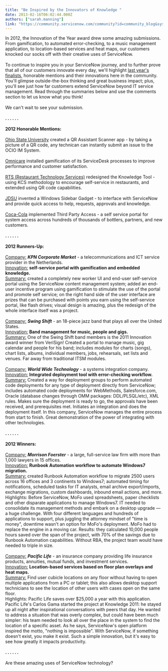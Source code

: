```yaml
---
title: "Be Inspired by the Innovators of Knowledge "
date: 2013-02-16T06:02:44.000Z
authors: ["sarah.manning"]
link: "https://community.servicenow.com/community?id=community_blog&sys_id=7a8c2ae1dbd0dbc01dcaf3231f9619a7"
---
```

<p>In 2012, the Innovation of the Year award drew some amazing submissions. From gamification, to automated error-checking, to a music management application, to location-based services and heat maps, our customers knocked our socks off with their creative uses of ServiceNow. <br/><br/>To continue to inspire you in your ServiceNow journey, and to further prove that all of our customers innovate every day, we'll highlight <a title="k-external-small" class="jive-link-external-small" href="http://info.servicenow.com/LP=545" rel="nofollow" target="_blank">last year's finalists</a>, honorable mentions and their innovations here in the community. You'll glimpse outside-the-box thinking and great business impact; plus, you'll see just how far customers extend ServiceNow beyond IT service management. Read through the summaries below and use the comments section to let us know what you think!<br/><br/>We can't wait to see your submission.<br/><br/><strong>. . . . . .</strong><br/><br/><strong>2012 Honorable Mentions:</strong><br/><br/><span style="text-decoration: underline;">Ohio State University</span> created a QR Assistant Scanner app - by taking a picture of a QR code, any technican can instantly submit an issue to the OCIO IM System.<br/><br/><span style="text-decoration: underline;">Omnicare</span> installed gamification of its ServiceDesk processes to improve performance and customer satisfaction.<br/><br/><span style="text-decoration: underline;">RTS (Restaurant Technology Services)</span> redesigned the Knowledge Tool - using KCS methodology to encourage self-service in restaurants, and extended using QR code capabilities.<br/><br/><span style="text-decoration: underline;">JDSU</span> invented a Windows Sidebar Gadget - to interface with ServiceNow and provide quick access to help, requests, approvals and knowledge.<br/><br/><span style="text-decoration: underline;">Coca-Cola</span> implemented Third Party Access - a self service portal for system access across hundreds of thousands of bottlers, partners, and new customers.<br/><br/><strong>. . . . . .</strong><br/><br/><strong>2012 Runners-Up:</strong><br/><br/><span style="text-decoration: underline;">Company:</span> <i><strong>KPN Corporate Market</strong></i> - a telecommunications and ICT service provider in the Netherlands.<br/><span style="text-decoration: underline;">Innovation:</span> <strong>self-service portal with gamification and embedded knowledge.</strong><br/><span style="text-decoration: underline;">Summary:</span> created a completely new worker UI and end-user self-service portal using the ServiceNow content management system; added an end-user incentive program using gamification to stimulate the use of the portal and promote self service; on the right hand side of the user interface are prizes that can be purchased with points you earn using the self-service portal, like flash drives; visual design is amazing, plus the redesign of the whole interface itself was a project.<br/><br/><span style="text-decoration: underline;">Company:</span> <i><strong>Swing Shift</strong></i> - an 18-piece jazz band that plays all over the United States.<br/><span style="text-decoration: underline;">Innovation:</span> <strong>Band management for music, people and gigs.</strong><br/><span style="text-decoration: underline;">Summary:</span> One of the Swing Shift band members is the 2011 Innovation award winner from VeriSign! Created a portal to manage music, gig calendar and people for his band; includes modules for charts (songs), chart lists, albums, individual members, jobs, rehearsals, set lists and venues. Far away from traditional ITSM modules.<br/><br/><span style="text-decoration: underline;">Company:</span> <i><strong>World Wide Technology</strong></i> - a systems integration company.<br/><span style="text-decoration: underline;">Innovation:</span> <strong>Integrated deployment tool with error-checking workflow.</strong><br/><span style="text-decoration: underline;">Summary:</span> Created a way for deployment groups to perform automated code deployments for any type of deployment directly from ServiceNow; includes automated code deployments for WebMethods, Salesforce.com, Oracle (database changes through OMM packages: DDL/PLSQL/etc), XML rules. Makes sure the deployment is ready to go, the approvals have been received, and prerequisites met. Initiates an integration and does the deployment itself. In this company, ServiceNow manages the entire process from start to finish. Great demonstration of the power of integrating with other technologies.<br/><br/><strong>. . . . . .<br/><br/>2012 Winners:</strong><br/><br/><span style="text-decoration: underline;">Company:</span> <i><strong>Morrison Foerster</strong></i> - a large, full-service law firm with more than 1,000 lawyers in 15 offices.<br/><span style="text-decoration: underline;">Innovation:</span> <strong>Runbook Automation workflow to automate Windows7 migration.</strong><br/><span style="text-decoration: underline;">Summary:</span> created Runbook Automation workflow to migrate 2500 users across 16 offices and 3 continents to Windows7; automated timing for notifications, scheduled tasks for IT analysts, email archive export/imports, exchange migrations, custom dashboards, inbound email actions, and more. <br/>Highlights: Before ServiceNow, MoFo used spreadsheets, paper checklists and other disparate applications to manage Windows7. IT needed to consolidate its management methods and embark on a desktop upgrade — a huge challenge. With four different languages and hundreds of applications to support, plus juggling the attorney mindset of "time is money", downtime wasn't an option for MoFo's deployment. MoFo had to replace the engine in a moving car. Results: they calculated 10,000 people hours saved over the span of the project, with 70% of the savings due to Runbook Automation capabilities. Without RBA, the project team would have needed to triple in size. <br/><br/><span style="text-decoration: underline;">Company:</span> <i><strong>Pacific Life</strong></i> - an insurance company providing life insurance products, annuities, mutual funds, and investment services.<br/><span style="text-decoration: underline;">Innovation:</span> <strong>Location-based services based on floor plan overlays and heat maps.</strong><br/><span style="text-decoration: underline;">Summary:</span> Find user cubicle locations on any floor without having to open multiple applications from a PC or tablet; this also allows desktop support technicians to see the location of other users with cases open on the same floor.<br/>Highlights: Pacific Life saves over $25,000 a year with this application. Pacific Life's Carlos Gama started the project at Knowledge 2011: he stayed up all night after inspirational conversations with peers that day. He wanted to address a situation that was overly complex, but could have been much simpler: his team needed to look all over the place in the system to find the location of a specific asset. As he says, ServiceNow's open platform inspired the motto, "nothing is impossible". With ServiceNow, if something doesn't exist, you make it exist. Such a simple innovation, but it's easy to see how greatly it impacts productivity. <br/><br/><strong>. . . . . .</strong><br/><br/>Are these amazing uses of ServiceNow technology?</p>